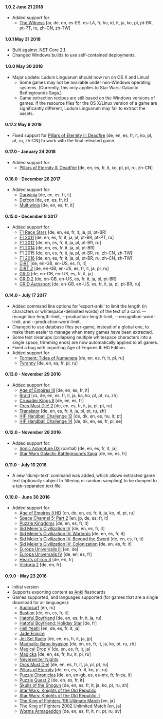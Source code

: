 #### 1.0.2 June 21 2018
* Added support for:
  * [The Witness](https://store.steampowered.com/app/210970/) \[ar, de, en, es-ES, es-LA, fr, hu, id, it, ja, ko, pl, pt-BR, pt-PT, ru, zh-CN, zh-TW\]

#### 1.0.1 May 31 2018
* Built against .NET Core 2.1.
* Changed Windows builds to use self-contained deployments.

#### 1.0.0 May 30 2018
* Major update: Ludum Linguarum should now run on OS X and Linux!
	* Some games may not be available under non-Windows operating systems. (Currently, this only applies to Star Wars: Galactic Battlegrounds Saga.)
	* Game extraction recipes are still based on the Windows versions of games. If the resource files for the OS X/Linux version of a game are significantly different, Ludum Linguarum may fail to extract the assets.

#### 0.17.2 May 9 2018
* Fixed support for [Pillars of Eternity II: Deadfire](http://store.steampowered.com/app/560130/) \[de, en, es, fr, it, ko, pl, pt, ru, zh-CN\] to work with the final released game.

#### 0.17.0 - January 24 2018
* Added support for:
  * [Pillars of Eternity II: Deadfire](http://store.steampowered.com/app/560130/) \[de, en, es, fr, it, ko, pl, pt, ru, zh-CN\]

#### 0.16.0 - December 26 2017
* Added support for:
	* [Darwinia](http://store.steampowered.com/app/1500/) \[de, en, es, fr, it\]
	* [Defcon](http://store.steampowered.com/app/1520/) \[de, en, es, fr, it\]
	* [Multiwinia](http://store.steampowered.com/app/1530/) \[de, en, es, fr, it\]

#### 0.15.0 - December 8 2017
* Added support for:
    * [F1 Race Stars](http://store.steampowered.com/app/203680/F1_RACE_STARS/) \[de, en, es, fr, it, ja, pl, pt-BR\]
    * [F1 2011](http://store.steampowered.com/app/44360/F1_2011/) \[de, en, es, fr, it, ja, pl, pt-BR, pt-PT, ru\]
    * [F1 2012](http://store.steampowered.com/app/208500/F1_2012/) \[de, en, es, fr, it, ja, pl, pt-BR, ru\]
    * [F1 2014](http://store.steampowered.com/app/226580/F1_2014/) \[de, en, es, fr, it, ja, pl, pt-BR\]
    * [F1 2015](http://store.steampowered.com/app/286570/F1_2015/) \[de, en, es, fr, it, ja, pl, pt-BR, ru, zh-CN, zh-TW\]
    * [F1 2016](http://store.steampowered.com/app/391040/F1_2016/) \[de, en, es, fr, it, ja, pl, pt-BR, ru, zh-CN, zh-TW\]
    * [DiRT](http://store.steampowered.com/app/11440/) \[de, en-GB, en-US, es, fr, it\]
    * [DiRT 2](http://store.steampowered.com/app/12840/) \[de, en-GB, en-US, es, fr, it, ja, pl, ru\]
    * [GRID](http://store.steampowered.com/app/12750/) \[de, en-GB, en-US, es, fr, it, ja\]
    * [GRID 2](http://store.steampowered.com/app/44350/GRID_2/) \[de, en-GB, en-US, es, fr, it, ja, pl, pt-BR\]
    * [GRID Autosport](http://store.steampowered.com/app/255220/GRID_Autosport/) \[de, en-GB, en-US, es, fr, it, ja, pl, pt-BR, ru\]

#### 0.14.0 - July 17 2017
* Added command line options for 'export-anki' to limit the length (in characters or whitespace-delimited words) of the text of a card: --recognition-length-limit, --production-length-limit, --recognition-word-limit, and --production-word-limit.
* Changed to use database files per-game, instead of a global one, to make them easier to manage when many games have been extracted.
* Some text cleanups (collapsing multiple whitespace characters into a single space, trimming ends) are now automatically applied to all games.
* Fixed a bug with importing Age of Empires II: HD Edition.
* Added support for:
    * [Torment: Tides of Numenera](http://store.steampowered.com/app/272270/Torment_Tides_of_Numenera/) \[de, en, es, fr, it, pl, ru\]
	* [Tyranny](http://store.steampowered.com/app/362960/Tyranny/) \[de, en, es, fr, pl, ru\]

#### 0.13.0 - November 29 2016
* Added support for:
    * [Age of Empires III](http://store.steampowered.com/app/105450/) \[de, en, es, fr, it\]
    * [Braid](http://store.steampowered.com/app/26800/) \[cs, de, en, es, fr, it, ja, ka, ko, pl, pt, ru, zh\]
    * [Crusader Kings II](http://store.steampowered.com/app/203770/) \[de, en, es, fr\]
    * [Orcs Must Die! 2](http://store.steampowered.com/app/201790/) \[de, en, es, fr, it, ja, pl, pt, ru\]
    * [Transistor](http://store.steampowered.com/app/237930/) \[de, en, es, fr, it, ja, pl, pt, ru, zh]
    * [IHF Handball Challenge 12](http://store.steampowered.com/app/283490/) \[de, dk, en, es, hu, it, pt\]
    * [IHF Handball Challenge 14](http://store.steampowered.com/app/279460/) \[de, dk, en, es, fr, pl, se\]

#### 0.12.0 - November 28 2016
* Added support for:
    * [Sonic Adventure DX](http://store.steampowered.com/app/71250/) (partial) \[de, en, es, fr, it, ja\]
	* [Star Wars Galactic Battlegrounds Saga](http://store.steampowered.com/app/356500/) \[de, en, es, fr\]

#### 0.11.0 - July 10 2016
* A new 'dump-text' command was added, which allows extracted game text (optionally subject to filtering or 
random sampling) to be dumped to a tab-separated text file.

#### 0.10.0 - June 30 2016
* Added support for:
  * [Age of Empires II HD](http://store.steampowered.com/app/221380/) \[cn, de, en, es, fr, it, ja, ko, nl, pt, ru\]
  * [Space Channel 5: Part 2](http://store.steampowered.com/app/71260/) \[en, jp, de, es, fr, it\]
  * [Puzzle Kingdoms](http://store.steampowered.com/app/23700/) \[de, en, es, fr, it\]
  * [Sid Meier's Civilization IV](http://store.steampowered.com/app/3900/) \[de, en, es, fr, it\]
  * [Sid Meier's Civilization IV: Warlords](http://store.steampowered.com/app/3990/) \[de, en, es, fr, it\]
  * [Sid Meier's Civilization IV: Beyond the Sword](http://store.steampowered.com/app/8800/) \[de, en, es, fr, it\]
  * [Sid Meier's Civilization IV: Colonization](http://store.steampowered.com/app/16810/) \[de, en, es, fr, it\]
  * [Europa Universalis III](http://store.steampowered.com/app/25800/) \[en, de\]
  * [Europa Universalis IV](http://store.steampowered.com/app/236850/) \[de, en, es, fr\]
  * [Hearts of Iron 3](http://store.steampowered.com/app/25890/) \[de, en, fr\]
  * [Victoria 2](http://store.steampowered.com/app/42960/) \[de, en, fr\]

#### 0.9.0 - May 23 2016
* Initial version
* Supports exporting content as [Anki](http://ankisrs.net/) flashcards
* Games supported, and languages supported (for games that are a single download for all languages):
  * [Audiosurf](http://store.steampowered.com/app/12900/) \[en, ru\]
  * [Bastion](http://store.steampowered.com/app/107100/) \[de, en, es, fr, it\]
  * [Hatoful Boyfriend](http://store.steampowered.com/app/310080/) \[de, en, es, fr, it, ja, ru\]
  * [Hatoful Boyfriend: Holiday Star](http://store.steampowered.com/app/377080/) \[de, fr\]
  * [Hell Yeah!](http://store.steampowered.com/app/205230/) \[en, de, es, fr, it, ja\]
  * [Jade Empire](http://store.steampowered.com/app/7110/) 
  * [Jet Set Radio](http://store.steampowered.com/app/205950/) \[de, en, es, fr, it, ja, jp\]
  * [Madballs: Babo Invasion](http://store.steampowered.com/app/25700/) \[de, en, es, fr, it, ja, ko, pt, ru, zh\]
  * [Magical Drop V](http://store.steampowered.com/app/204960/) \[de, en, es, fr, it, ja\]
  * [Magicka](http://store.steampowered.com/app/42910/) \[de, en, es, fr, hu, it, pl, ru\]
  * [Neverwinter Nights](https://www.gog.com/game/neverwinter_nights_diamond_edition)
  * [Orcs Must Die!](http://store.steampowered.com/app/102600/) \[de, en, es, fr, it, ja, pl, pt, ru\]
  * [Pillars of Eternity](http://store.steampowered.com/app/291650/) \[de, en, es, fr, it, ko, pl, ru\]
  * [Puzzle Chronicles](http://store.steampowered.com/app/19020/) \[de, en, en-gb, es, es-mx, fr, fr-ca, it\]
  * [Puzzle Quest 2](http://store.steampowered.com/app/47540/) \[de, en, es, fr, it\]
  * [Skulls of the Shogun](http://store.steampowered.com/app/228960/) \[de, en, es, fr, it, ja, ko, pt, ru, zh\]
  * [Star Wars: Knights of the Old Republic](http://store.steampowered.com/app/32370)
  * [Star Wars: Knights of the Old Republic II](http://store.steampowered.com/app/208580/)
  * [The King of Fighters '98 Ultimate Match](http://store.steampowered.com/app/222420/) \[en, ja\]
  * [The King of Fighters 2002 Unlimited Match](http://store.steampowered.com/app/222440/) \[en, ja\]
  * [Worms Armageddon](http://store.steampowered.com/app/217200/) \[de, en, es, fr, it, nl, pt, ru, sv\]
